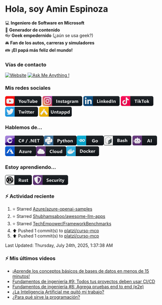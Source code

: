 # Hola, soy Amin Espinoza

:computer: **Ingeniero de Software en Microsoft**  
:pencil: **Generador de contenido**  
:eyeglasses: **Geek empedernido** (¿aún se usa geek?)  
:oncoming_automobile: **Fan de los autos, carreras y simuladores**  
:family: **¡El papá más feliz del mundo!**

### Vías de contacto

[![Website](https://img.shields.io/badge/aminespinoza.com-up-green?style=for-the-badge)][website]
[![Ask Me Anything !](https://img.shields.io/badge/Ask%20me-anything-1abc9c.svg?style=for-the-badge)](https://calendly.com/aminespinoza/consultoria)

### Mis redes sociales
[<img src="./assets/social/youtube.png"/>][youtube]
[<img src="./assets/social/instagram.png"/>][instagram]
[<img src="./assets/social/linkedin.png"/>][linkedin]
[<img src="./assets/social/tiktok.png"/>][linkedin]
[<img src="./assets/social/twitter.png"/>][twitter]
[<img src="./assets/social/untappd.png"/>][untappd]

### Hablemos de...
<img src="./assets/tech/csharp_dotnet.png"/><img src="./assets/tech/python.png"/><img src="./assets/tech/go.png"/><img src="./assets/tech/bash.png"/>
<img src="./assets/tech/ai.png"/><img src="./assets/tech/azure.png"/><img src="./assets/tech/cloud.png"/><img src="./assets/tech/docker.png"/>

### Estoy aprendiendo...
<img src="./assets/tech/rust.png"/> <img src="./assets/tech/security.png"/>


### :zap: Actividad reciente
<!--RECENT_ACTIVITY:start-->
1. ⭐ Starred [Azure/azure-openai-samples](https://github.com/Azure/azure-openai-samples)<br>
2. ⭐ Starred [Shubhamsaboo/awesome-llm-apps](https://github.com/Shubhamsaboo/awesome-llm-apps)<br>
3. ⭐ Starred [TechEmpower/FrameworkBenchmarks](https://github.com/TechEmpower/FrameworkBenchmarks)<br>
4. ⬆️ Pushed 1 commit(s) to [platzi/curso-mcp](https://github.com/platzi/curso-mcp)<br>
5. ⬆️ Pushed 1 commit(s) to [platzi/curso-mcp](https://github.com/platzi/curso-mcp)<br>
<!--RECENT_ACTIVITY:end-->
<!--RECENT_ACTIVITY:last_update-->
Last Updated: Thursday, July 24th, 2025, 1:37:38 AM
<!--RECENT_ACTIVITY:last_update_end-->

### :zap: Mis últimos videos
<!-- YOUTUBE:START -->
- [¡Aprende los conceptos básicos de bases de datos en menos de 15 minutos!](https://www.youtube.com/watch?v=iap_Kct8pus)
- [Fundamentos de ingeniería #9: Todos tus proyectos deben usar CI/CD](https://www.youtube.com/shorts/GyJP-qV7RQM)
- [Fundamentos de ingeniería #8: Agrega pruebas end to end &lpar;e2e&rpar;](https://www.youtube.com/shorts/5CRVUJx1BmE)
- [¿La Inteligencia Artificial me quitó mi trabajo?](https://www.youtube.com/watch?v=S-YOBrSgf-s)
- [¿Para qué sirve la programación?](https://www.youtube.com/watch?v=OXKefvoVlRs)
<!-- YOUTUBE:END -->


[website]: https://aminespinoza.com/
[twitter]: https://twitter.com/aminespinoza
[youtube]: https://www.youtube.com/c/AminEspinoza
[linkedin]: https://www.linkedin.com/in/amin-espinoza-71b24661/
[instagram]: https://www.instagram.com/aminespinoza10/
[untappd]: https://untappd.com/user/aminespinoza

